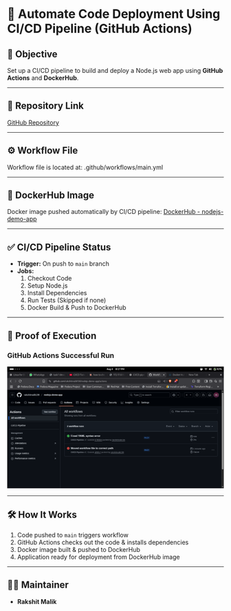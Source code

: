 # 🚀 Automate Code Deployment Using CI/CD Pipeline (GitHub Actions)

## 📄 Objective
Set up a CI/CD pipeline to build and deploy a Node.js web app using **GitHub Actions** and **DockerHub**.

---

## 📁 Repository Link
[GitHub Repository](https://github.com/rakshitmalik136/nodejs-demo-app)

---

## ⚙️ Workflow File
Workflow file is located at: .github/workflows/main.yml

---

## 🐳 DockerHub Image
Docker image pushed automatically by CI/CD pipeline:
[DockerHub - nodejs-demo-app](https://hub.docker.com/r/rakshitmalik136/nodejs-demo-app)

---

## ✅ CI/CD Pipeline Status
- **Trigger:** On push to `main` branch
- **Jobs:**
  1. Checkout Code
  2. Setup Node.js
  3. Install Dependencies
  4. Run Tests (Skipped if none)
  5. Docker Build & Push to DockerHub

---

## 📸 Proof of Execution

### **GitHub Actions Successful Run**
![GitHub Actions Success](github-actions-success.png)

---

## 🛠 How It Works
1. Code pushed to `main` triggers workflow
2. GitHub Actions checks out the code & installs dependencies
3. Docker image built & pushed to DockerHub
4. Application ready for deployment from DockerHub image

---

## 👨‍💻 Maintainer
- **Rakshit Malik**
